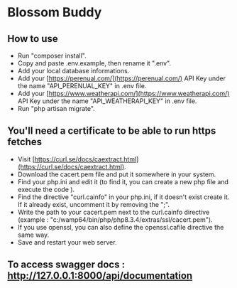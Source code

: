 # Blossom Buddy

## How to use

* Run "composer install".
* Copy and paste .env.example, then rename it ".env".
* Add your local database informations.
* Add your [https://perenual.com/](https://perenual.com/) API Key under the name "API_PERENUAL_KEY" in .env file.
* Add your [https://www.weatherapi.com/](https://www.weatherapi.com/) API Key under the name "API_WEATHERAPI_KEY" in .env file.
* Run "php artisan migrate".

## You'll need a certificate to be able to run https fetches

* Visit [https://curl.se/docs/caextract.html](https://curl.se/docs/caextract.html).
* Download the cacert.pem file and put it somewhere in your system.
* Find your php.ini and edit it (to find it, you can create a new php file and execute the code <?php phpinfo(); ?> ).
* Find the directive "curl.cainfo" in your php.ini, if it doesn't exist create it. If it already exist, uncomment it by removing the ";".
* Write the path to your cacert.pem next to the curl.cainfo directive (example : "c:/wamp64/bin/php/php8.3.4/extras/ssl/cacert.pem").
* If you use openssl, you can also define the openssl.cafile directive the same way.
* Save and restart your web server.

## To access swagger docs : http://127.0.0.1:8000/api/documentation